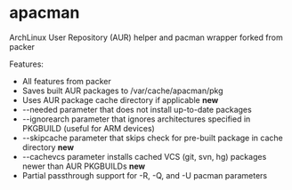 apacman
==================

ArchLinux User Repository (AUR) helper and pacman wrapper forked from packer

Features:
* All features from packer
* Saves built AUR packages to /var/cache/apacman/pkg
* Uses AUR package cache directory if applicable **new**
* --needed parameter that does not install up-to-date packages
* --ignorearch parameter that ignores architectures specified in PKGBUILD (useful for ARM devices)
* --skipcache parameter that skips check for pre-built package in cache directory **new**
* --cachevcs parameter installs cached VCS (git, svn, hg) packages newer than AUR PKGBUILDs **new**
* Partial passthrough support for -R, -Q, and -U pacman parameters

